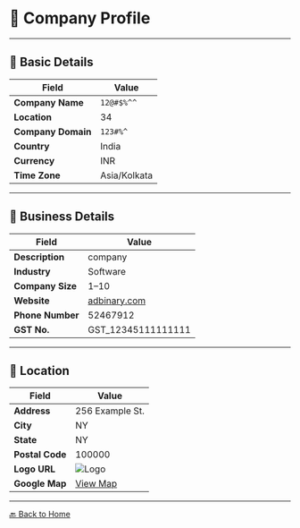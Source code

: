 # 🏢 Company Profile

---

## 🔹 Basic Details

| Field           | Value            |
|----------------|------------------|
| **Company Name**  | `12@#$%^^`       |
| **Location**       | 34               |
| **Company Domain** | `123#%^`         |
| **Country**        | India            |
| **Currency**       | INR              |
| **Time Zone**      | Asia/Kolkata     |

---

## 🔹 Business Details

| Field              | Value                        |
|-------------------|------------------------------|
| **Description**     | company                      |
| **Industry**        | Software                     |
| **Company Size**    | 1–10                         |
| **Website**         | [adbinary.com](http://www.adbinary.com) |
| **Phone Number**    | 52467912                     |
| **GST No.**         | GST_12345111111111           |

---

## 🔹 Location

| Field           | Value                        |
|----------------|------------------------------|
| **Address**       | 256 Example St.              |
| **City**          | NY                           |
| **State**         | NY                           |
| **Postal Code**   | 100000                       |
| **Logo URL**      | ![Logo](https://example.com) |
| **Google Map**    | [View Map](https://example.com) |

---

[🔙 Back to Home](./README.md)
